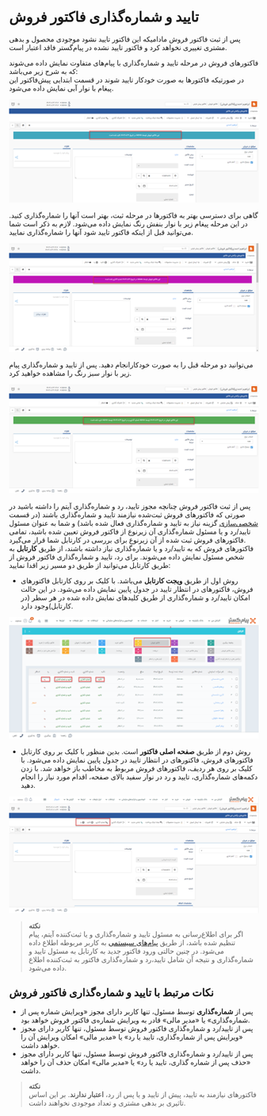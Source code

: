 # تایید و شماره‌گذاری فاکتور فروش
پس از ثبت فاکتور فروش مادامیکه این فاکتور تایید نشود موجودی محصول و بدهی مشتری تغییری نخواهد کرد و فاکتور تایید نشده در پیام‌گستر فاقد اعتبار است.

فاکتورهای فروش در مرحله تایید و شماره‌گذاری با پیام‌های متفاوت نمایش داده می‌شوند که به شرح زیر می‌باشد:<br>
در صورتیکه فاکتور‌ها به صورت خودکار تایید شوند در قسمت ابتدایی پیش‌فاکتور این پیغام با نوار آبی نمایش داده می‌شود.<br>

 ![تایید و شماره‌گذاری فاکتور فروش 1](./Images/Sales-invoice-confirmation-1.2.8.3.png)

گاهی برای دسترسی بهتر به فاکتورها در مرحله ثبت، بهتر است آنها را شماره‌گذاری کنید. در این مرحله پیغام زیر با نوار بنفش رنگ نمایش داده می‌شود. لازم به ذکر است شما می‌توانید قبل از اینکه فاکتور تایید شود آنها را شماره‌گذاری نمایید.

![تایید و شماره‌گذاری فاکتور فروش 2](./Images/Sales-invoice-confirmation-2.2.8.3.png)

می‌توانید دو مرحله قبل را به صورت خودکارانجام دهید. پس از تایید و شماره‌گذاری پیام زیر با نوار سبز رنگ را مشاهده خواهید کرد.

![تایید و شماره‌گذاری فاکتور فروش 2](./Images/Sales-invoice-confirmation-3.2.8.3.png)


پس از ثبت فاکتور فروش چنانچه مجوز تایید، رد و شماره‌گذاری آیتم را داشته باشید 
در صورتی که فاکتورهای فروش ثبت‌شده نیازمند تایید و شماره‌گذاری باشند (در قسمت [شخصی‌سازی](https://github.com/1stco/PayamGostarDocs/tree/master/Help/Settings/Personalization-crm/Factor-management/Factor-management.md) گزینه نیاز به تایید و شماره‌گذاری فعال شده باشد) و شما به عنوان مسئول تایید/رد و یا مسئول شماره‌گذاری آن زیرنوع از فاکتور فروش تعیین شده باشید، تمامی فاکتورهای فروش ثبت شده از آن زیرنوع برای بررسی در کارتابل شما قرار می‌گیرد.<br>
فاکتورهای فروش  که به تایید/رد و یا شماره‌گذاری نیاز داشته باشند، از طریق **کارتابل** به شخص مسئول نمایش داده می‌شوند.
برای رد، تایید و شماره‌گذاری فاکتور فروش از طریق کارتابل می‌توانید از طریق دو مسیر زیر اقدا نمایید: <br>
- روش اول از طریق **ویجت کارتابل** می‌باشد.
 با  کلیک بر روی کارتابل فاکتورهای فروش، فاکتورهای در انتظار تایید در جدول پایین  نمایش داده می‌شود. در این حالت امکان تایید/رد و شماره‌‌گذاری از طریق کلیدهای نمایش داده شده در هر سطر (در کارتابل)وجود دارد.<br>
 
 ![کارتابل تایید و شماره‌گذاری فاکتورهای فروش ](./Images/Sales-invoice-confirmation1.2.8.3.png)

 - روش دوم از طریق **صفحه اصلی فاکتور** است. بدین منظور با  کلیک بر روی کارتابل فاکتورهای فروش، فاکتورهای در انتظار تایید در جدول پایین  نمایش داده می‌شود. با کلیک بر روی هر ردیف، فاکتورهای فروش  مربوط به مخاطب باز خواهد شد. با زدن دکمه‌های شماره‌گذاری، تایید و رد در نوار سفید بالای صفحه، اقدام مورد نیاز را انجام دهید. <br>

 ![کارتابل تایید و شماره‌گذاری فاکتورهای فروش ](./Images/Sales-invoice-confirmation2.2.8.3.png)

> **نکته**<br>
> اگر برای اطلاع‌رسانی به مسئول تایید و شماره‌گذاری و یا ثبت‌کننده آیتم، پیام تنظیم شده باشد، از طریق [پیام‌های سیستمی](https://github.com/1stco/PayamGostarDocs/blob/master/Help/home/NotificationManagement2.6.0.md) به کاربر مربوطه اطلاع داده می‌شود. در چنین حالتی ورود فاکتور جدید به کارتابل به مسئول تایید و شماره‌گذاری و نتیجه آن شامل تایید،‌رد و شماره‌گذاری فاکتور به ثبت‌کننده اطلاع‌ داده می‌شود.<br>

## نکات مرتبط با تایید و شماره‌گذاری فاکتور فروش
- پس از **شماره‌گذاری** توسط مسئول، تنها کاربر دارای مجوز «ویرایش شماره پس از شماره‌گذاری» یا «مدیر مالی» قادر به ویرایش شماره‌ی فاکتور فروش خواهد بود.
- پس از تایید/رد و شماره‌گذاری فاکتور فروش توسط مسئول، تنها کاربر دارای مجوز «ویرایش پس از شماره‌گذاری، تایید یا رد» یا «مدیر مالی» امکان ویرایش آن را خواهد داشت.
- پس از تایید/رد و شماره‌گذاری فاکتور فروش توسط مسئول، تنها کاربر دارای مجوز «حذف پس از شماره گذاری، تایید یا رد» یا «مدیر مالی» امکان حذف آن را خواهد داشت.

> **نکته**<br>
> فاکتورهای نیازمند به تایید، پیش از تایید و یا پس از رد،‌ **اعتبار ندارند**. بر این اساس تاثیری بر بدهی مشتری و تعداد موجودی نخواهند داشت.<br>